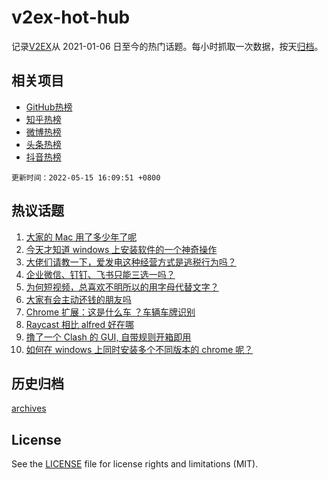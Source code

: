 # v2ex-hot-hub

 记录[V2EX](https://www.v2ex.com/)从 2021-01-06 日至今的热门话题。每小时抓取一次数据，按天[归档](archives)。
 
 ## 相关项目

- [GitHub热榜](https://github.com/lonnyzhang423/github-hot-hub)
- [知乎热榜](https://github.com/lonnyzhang423/zhihu-hot-hub)
- [微博热榜](https://github.com/lonnyzhang423/weibo-hot-hub)
- [头条热榜](https://github.com/lonnyzhang423/toutiao-hot-hub)
- [抖音热榜](https://github.com/lonnyzhang423/douyin-hot-hub)


 `更新时间：2022-05-15 16:09:51 +0800`

## 热议话题

1. [大家的 Mac 用了多少年了呢](https://www.v2ex.com/t/852850)
1. [今天才知道 windows 上安装软件的一个神奇操作](https://www.v2ex.com/t/852875)
1. [大佬们请教一下，爱发电这种经营方式是逃税行为吗？](https://www.v2ex.com/t/852822)
1. [企业微信、钉钉、飞书只能三选一吗？](https://www.v2ex.com/t/852831)
1. [为何短视频，总喜欢不明所以的用字母代替文字？](https://www.v2ex.com/t/852866)
1. [大家有会主动还钱的朋友吗](https://www.v2ex.com/t/852921)
1. [Chrome 扩展：这是什么车 ？车辆车牌识别](https://www.v2ex.com/t/852902)
1. [Raycast 相比 alfred 好在哪](https://www.v2ex.com/t/852808)
1. [撸了一个 Clash 的 GUI, 自带规则开箱即用](https://www.v2ex.com/t/852908)
1. [如何在 windows 上同时安装多个不同版本的 chrome 呢？](https://www.v2ex.com/t/852845)

## 历史归档

[archives](archives)

## License

See the [LICENSE](LICENSE) file for license rights and limitations (MIT).
